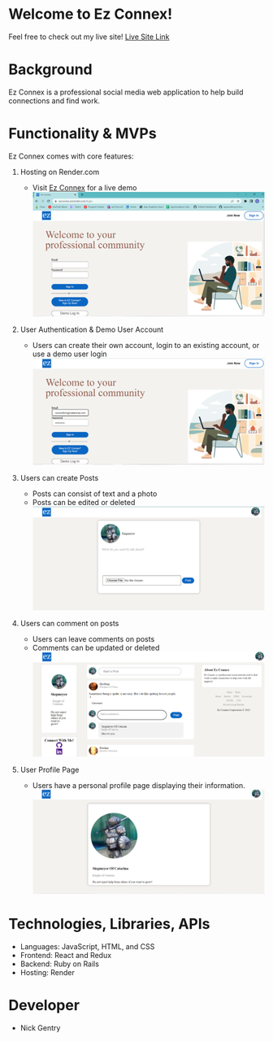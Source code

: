 # Welcome to Ez Connex!

Feel free to check out my live site! [Live Site Link](https://ezconnex.onrender.com/)

# Background

Ez Connex is a professional social media web application to help build connections and find work.


# Functionality & MVPs
Ez Connex comes with  core features:

1. Hosting on Render.com
    - Visit [Ez Connex](https://ezconnex.onrender.com/) for a live demo
     ![Hosting](readMe_pics/hosting.png)


2. User Authentication & Demo User Account
    - Users can create their own account, login to an existing account, or use a demo user login
    ![Login](readMe_pics/login.png)

3. Users can create Posts
    - Posts can consist of text and a photo
    - Posts can be edited or deleted 
    ![Posts](readMe_pics/posts.png)

4. Users can comment on posts
    - Users can leave comments on posts
    - Comments can be updated or deleted 
    ![Comments](readMe_pics/comments.png)

5. User Profile Page
    - Users have a personal profile page displaying their information.
    ![User Profile](readMe_pics/user_show.png)

# Technologies, Libraries, APIs

- Languages: JavaScript, HTML, and CSS
- Frontend: React and Redux
- Backend: Ruby on Rails
- Hosting: Render

# Developer
- Nick Gentry